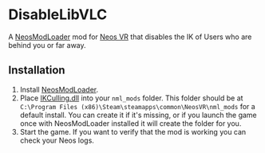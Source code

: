# DisableLibVLC

A [NeosModLoader](https://github.com/zkxs/NeosModLoader) mod for [Neos VR](https://neos.com/) that disables the IK of Users who are behind you or far away.





## Installation
1. Install [NeosModLoader](https://github.com/zkxs/NeosModLoader).
1. Place [IKCulling.dll](https://github.com/KyuubiYoru/IkCulling/releases/latest/download/IKCulling.dll) into your `nml_mods` folder. This folder should be at `C:\Program Files (x86)\Steam\steamapps\common\NeosVR\nml_mods` for a default install. You can create it if it's missing, or if you launch the game once with NeosModLoader installed it will create the folder for you.
1. Start the game. If you want to verify that the mod is working you can check your Neos logs.
